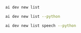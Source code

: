 ```bash title="List all samples"
ai dev new list
```

```bash title="List only Python samples"
ai dev new list --python
```

```bash title="Filter the list by name"
ai dev new list speech --python
```